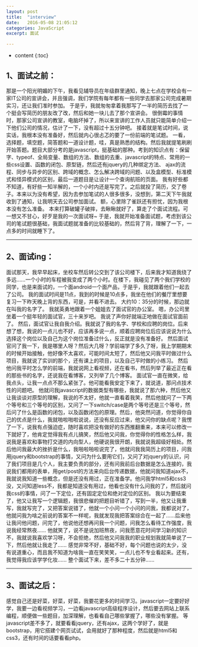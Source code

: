 ```yaml
---
layout: post
title:  "interview"
date:   2016-05-08 21:05:12
categories: JavaScript
excerpt: 面试

---
```


* content
{:toc}


## 1、面试之前：
那是一个阳光明媚的下午，我看见辅导员在年级群里通知，晚上七点在学校会有一家IT公司的宣讲会，并且强调，我们学院有每年都有一些同学去那家公司完成暑期实习，还让我们准时参加。
于是乎，我就匆匆拿着我那写了一半的简历去找了一个挺会写简历的朋友改了改，然后和她一块儿去了那个宣讲会。
很倒霉的事情时，那家公司宣讲的教室，电脑坏掉了，所以来宣讲的工作人员就只能简单介绍一下他们公司的情况，估计了一下，没有超过十五分钟吧。
接着就是笔试时间，说实话，我根本没有准备好，然后就内心很忐忑的要了一份前端的笔试题。
一看，选择题，填空题，简答题和一道设计题，哇，真是熟悉的结构。然后我就提笔刷刷开始答题。题目大部分考的是javascript，挺基础的那种。考到的知识点有：保留字、typeof、全局变量、数组的方法、数组的去重、javascript的特点、常用的一些css设置、函数的闭包、原型链，然后还有jquery的几种绑定方法、 ajax的流程、同步与异步的区别、跨域的概念、怎么解决跨域的问题、以及盒模型、标准模式和怪异模式的区别，最后一道题目是让设计一个查询航班的页面。
我有好些都不知道，有好些一知半解的，一个小时内还是写完了。之后就投了简历，交了卷子。本来以为没有希望，因为去参加笔试的人很多很多，没想到，第二天下午我就收到了通知，让我明天去公司参加面试。
额，心里除了雀跃还有担忧，因为我根本没有怎么准备。
本来打算破罐子破摔，去瞅瞅就好了，算走了个面试流程。可一想又不甘心，好歹是我的一次面试呀~
于是，我就开始准备面试题，考虑到该公司的笔试题很基础，我面试题就准备的比较基础的，然后背了背，理解了一下，一点多的时间就睡下了。

---

## 2、面试ing：

面试那天，我早早起床，坐校车然后转公交到了该公司楼下，后来我才知道我绕了多远……一个小时的车程被我变成了两个小时。在楼下，我碰见了两个我们学校的同学，也是来面试的，一个面android一个面产品，于是乎，我就跟着他们一起去了公司。
我的面试时间是11点，我到的时候是10点多，我坐在他们的餐厅里想要复习一下昨天晚上背的东西，可是，并看不进去。
大约10：35分的时候，那边就在叫我的名字了。
我就英勇地跟着一个姐姐去了面试官的办公室。
嗯，办公司里坐着一个挺年轻的面试官，三十来岁吧。
我说了声你好就端正地做在面试官面前了。
然后，面试官让我自我介绍。我就说了我的名字、学校和应聘的岗位。后来想了想，我说的一点儿也不好，应该再多说一点，顺着应聘岗位后应该说说为什么选择这个岗位以及自己为这个岗位准备过什么，反正就是没有准备好。
然后面试官问了我一下，我是哪里人呀？然后大几呀？学前端学了多久了呀，我上学期期末的时候开始接触，他好像不太喜欢，可能时间太短了，然后他又问我平时做过什么项目，我就说了实训的那个，还有课上的项目，以及自己平时做的小练习。
然后他问我平时怎么学的前端，我就说网上看视频，还在看书，然后列举了最近正在看的那些书的名字，还说我在看博客，又列举了几个博客。
面试官一直在微笑，给我点头，让我一点点不那么紧张了。他可能看我安定下来了，就说道，那问点技术性的问题吧。
他就问我javascript的数据类型有哪些，我就说了那六种，然后他又让我谈谈对原型的理解，我说的不太好，他就一直看着我笑，然后他就问了一下两个等号和三个等号的区别，又问了一下switch/case是两个等号还是三个等号，然后问了什么是函数的闭包，以及函数闭包的原理。然后，他突然问道，你觉得你自己的优点是什么，我就啪啦啪啦说说，还没有反应过来，他又问你的缺点呢？我愣了一下，说我有点强迫症，随时喜欢把没有做好的东西推翻重来，本来可以修改一下就好了，他肯定觉得我有点儿搞笑，然后他又问我，你觉得你的性格怎么样，我说我是喜欢和事物打交道的内向型人，他硬说我很开朗，我就说我超级好相处。然后他问我最大的挫折是什么，我啪啦啪啦说完了，他就问我我简历上的项目，问我用jquery和bootstrap的事情，又问为什么要用它们，又问了对jquery的认识，问了我们项目是几个人，我主要负责的部分，还有问我前后台数据是怎么连接的，我说我们都用的表单，用get/post的方法来向后台传递数据，他就问我知道ajax不，我就说我知道一些概念，但是还没有用过，正在准备学。他问我学html5和css3没，又问知道less不，我都是知道没有用过，他看也没有什么问我的了，然后就问我css的事情，问了一下定位，还有固定定位和绝对定位的区别。
我以为要结束了，他又让我写一个逻辑题，我很悲催的把题目听错了，写到一半，他又让我重写，我就写完了，又把答案说错了，他就一个小问一个小问的问我，我都说对了，他就问我为啥之前说的答案不一样呢，我就发现我把答案综合在一起了……后来他让我问他问题，问完了，他说他还想再问我一个问题，问我怎么看待工作强度，我说我经常熬夜……
他就笑了，说不是说加班熬夜，问我愿意花时间学习新的知识不，我就说我喜欢学习呀，不会拒绝，然后他又问我我的职业规划我就简单说了一下，然后他就让我走了……
感觉非常不好，基础不好，每个问题也说的太少，没有说道重心，而且我不知道为啥我一直在笑笑笑，一点儿也不专业看起来。还有，我觉得我应该学学化妆……
整个面试下来，差不多二十五分钟……

---

## 3、面试之后：
感觉自己还是好菜，好菜，好菜，我要花更多的时间学习。javascript一定要好好学，我要一边看视频学习，一边看javascript高级程序设计，然后要去网站上联系编程，顺便做一些题目，加深理解，也看看自己哪些掌握了，哪些没有掌握。
等javascript差不多了，就要看看jquery，还有ajax，这两个学好了，就是bootstrap，用它搭建个网页试试，会用就好了那种程度，然后就是html5和css3，还有时间的话要看看php。
